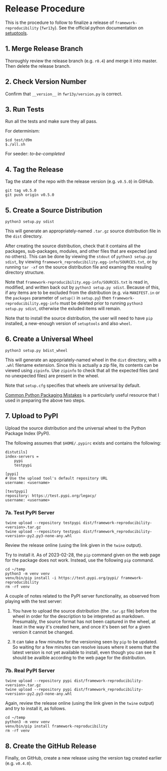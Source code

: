 # Release Procedure

This is the procedure to follow to finalize a release of
`framework-reproducibility` (`fwr13y`). See the official python documentation on
[setuptools][1].

## 1. Merge Release Branch

Thoroughly review the release branch (e.g. `r0.4`) and merge it into master.
Then delete the release branch.

## 2. Check Version Number

Confirm that `__version__` in `fwr13y/version.py` is correct.

## 3. Run Tests

Run all the tests and make sure they all pass.

For determinism:
```
$cd test/d9m
$./all.sh
```

For seeder: *to-be-completed*

## 4. Tag the Release

Tag the state of the repo with the release version (e.g. `v0.5.0`) in GitHub.

```
git tag v0.5.0
git push origin v0.5.0
```

## 5. Create a Source Distribution

```
python3 setup.py sdist
```

This will generate an appropriately-named `.tar.gz` source distribution file in
the `dist` directory.

After creating the source distribution, check that it contains all the packages,
sub-packages, modules, and other files that are expected (and no others). This
can be done by viewing the `stdout` of `python3 setup.py sdist`, by viewing
`framework_reproducibility.egg-info/SOURCES.txt`, or by running `tar -xf` on the
source distribution file and examing the resuling directory structure.

Note that `framework-reproducibility.egg-info/SOURCES.txt` is read in, modified,
and written back out by `python3 setup.py sdist`. Because of this, if any items
are to be excluded from the distribution (e.g. via `MANIFEST.in` or the
`packages` parameter of `setup()` in `setup.py`) then
`framework-reproducibility.egg-info` must be deleted prior to running
`python3 setup.py sdist`, otherwise the exluded items will remain.

Note that to install the source distribution, the user will need to have `pip`
installed, a new-enough version of `setuptools` and also `wheel`.

## 6. Create a Universal Wheel

```
python3 setup.py bdist_wheel
```

This will generate an appopriately-named wheel in the `dist` directory, with a
`.whl` filename extension. Since this is actually a zip file, its contents can
be viewed using `zipinfo`. Use `zipinfo` to check that all the expected files
(and no unexpected files) are present in the wheel.

Note that `setup.cfg` specifies that wheels are universal by default.

[Common Python Packaging Mistakes][2] is a particularly useful resource that I
used in preparing the above two steps.

## 7. Upload to PyPI

Upload the source distribution and the universal wheel to the Python Package
Index (PyPI).

The following assumes that `$HOME/.pypirc` exists and contains the following:

```
distutils]
index-servers =
    pypi
    testpypi

[pypi]
# Use the upload tool's default repository URL
username: <username>

[testpypi]
repository: https://test.pypi.org/legacy/
username: <username>
```

### 7a. Test PyPI Server


```
twine upload --repository testpypi dist/framework-reproducibility-<version>.tar.gz
twine upload --repository testpypi dist/framework_reproducibility-<version>-py2.py3-none-any.whl
```

Review the release online (using the link given in the `twine` output).

Try to install it. As of 2023-02-28, the `pip` command given on the web page
for the package does not work. Instead, use the following `pip` command.

```
cd ~/temp
python3 -m venv venv
venv/bin/pip install -i https://test.pypi.org/pypi/ framework-reproducibility
rm -rf venv
```

A couple of notes related to the PyPI server functionality, as observed from
playing with the test server:

1. You have to upload the source distribution (the `.tar.gz` file) before the
wheel in order for the description to be intepreted as markdown. Presumably,
the source format has not been captured in the wheel, at least in the way it's
created here, and once it's been set for a given version it cannot be changed.

2. It can take a few minutes for the versioning seen by `pip` to be updated. So
waiting for a few minutes can resolve issues where it seems that the latest
version is not yet available to install, even though you can see it should be
availble according to the web page for the distribution.

### 7b. Real PyPI Server

```
twine upload --repository pypi dist/framework-reproducibility-<version>.tar.gz
twine upload --repository pypi dist/framework_reproducibility-<version>-py2.py3-none-any.whl
```

Again, review the release online (using the link given in the `twine` output)
and try to install it, as follows.

```
cd ~/temp
python3 -m venv venv
venv/bin/pip install framework-reproducibility
rm -rf venv
```

## 8. Create the GitHub Release

Finally, on GitHub, create a new release using the version tag created earlier
(e.g. `v0.4.0`).

[1]: https://packaging.python.org/guides/distributing-packages-using-setuptools/
[2]: https://jwodder.github.io/kbits/posts/pypkg-mistakes/
